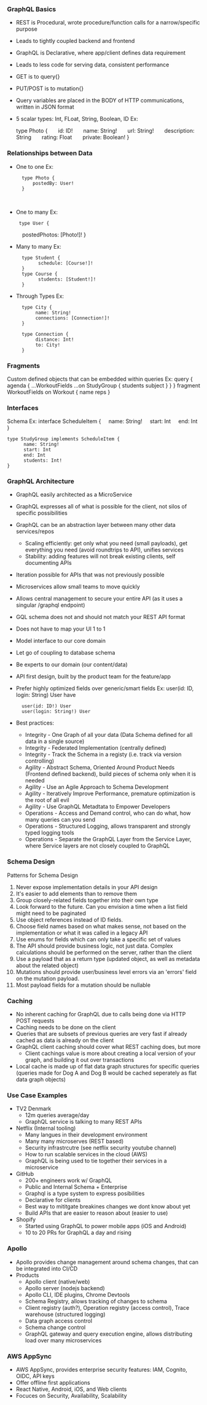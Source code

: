 ### GraphQL Basics
* REST is Procedural, wrote procedure/function calls for a narrow/specific purpose
* Leads to tightly coupled backend and frontend
* GraphQL is Declarative, where app/client defines data requirement
* Leads to less code for serving data, consistent performance 
* GET is to query{}
* PUT/POST is to mutation{}
* Query variables are placed in the BODY of HTTP communications, written in JSON format

* 5 scalar types: Int, FLoat, String, Boolean, ID
Ex:

	type Photo {
	      id: ID!
	      name: String!
	      url: String!
	      description: String
	      rating: Float
	      private: Boolean!
	}

### Relationships between Data
* One to one
Ex:     

		type Photo { 
			postedBy: User! 
		}

  	
* One to many
Ex:

	   type User {
	   		postedPhotos: [Photo!]!
		}

* Many to many
Ex:

		type Student {
		      schedule: [Course!]!
		}
		type Course {
		      students: [Student!]!
		}

* Through Types
Ex:

		type City {
		     name: String!
		     connections: [Connection!]!
		}
		 
		type Connection {
		     distance: Int!
		     to: City!
		}

### Fragments 
Custom defined objects that can be embedded within queries
Ex:
		query {
		  agenda {
		    ...WorkoutFields
		    ...on StudyGroup {
		      students
		      subject
		    }
		  }
		}
		fragment WorkoutFields on Workout {
		  name
		  reps
		}

### Interfaces
Schema
Ex:
    interface ScheduleItem {
        name: String!
        start: Int
        end: Int
    }

    type StudyGroup implements ScheduleItem {
          name: String!
          start: Int
          end: Int
          students: Int!
    }

### GraphQL Architecture
* GraphQL easily architected as a MicroService
* GraphQL expresses all of what is possible for the client, not silos of specific possibilities
* GraphQL can be an abstraction layer between many other data services/repos
    * Scaling efficiently: get only what you need (small payloads), get everything you need (avoid roundtrips to API), unifies services
    * Stability: adding features will not break existing clients, self documenting APIs
* Iteration possible for APIs that was not previously possible
* Microservices allow small teams to move quickly
* Allows central management to secure your entire API (as it uses a singular /graphql endpoint)
* GQL schema does not and should not match your REST API format
* Does not have to map your UI 1 to 1
* Model interface to our core domain
* Let go of coupling to database schema
* Be experts to our domain (our content/data)
* API first design, built by the product team for the feature/app
* Prefer highly optimized fields over generic/smart fields
Ex: 
        user(id: ID, login: String) User
have 
        
        user(id: ID!) User 
        user(login: String!) User
* Best practices:
    * Integrity - One Graph of all your data (Data Schema defined for all data in a single source)
    * Integrity - Federated Implementation (centrally defined)
    * Integrity - Track the Schema in a registy (i.e. track via version controlling)
    * Agility - Abstract Schema, Oriented Around Product Needs (Frontend defined backend), build pieces of schema only when it is needed
    * Agility - Use an Agile Approach to Schema Development
    * Agility - Iteratively Improve Performance, premature optimization is the root of all evil
    * Agility - Use GraphQL Metadtata to Empower Developers
    * Operations - Access and Demand control, who can do what, how many queries can you send
    * Operations - Structured Logging, allows transparent and strongly typed logging tools
    * Operations - Separate the GraphQL Layer from the Service Layer, where Service layers are not closely coupled to GraphQL

### Schema Design
Patterns for Schema Design
1. Never expose implementation details in your API design
1. It's easier to add elements than to remove them
1. Group closely-related fields together into their own type
1. Look forward to the future. Can you envision a time when a list field might need to be paginated
1. Use object references instead of ID fields.
1. Choose field names based on what makes sense, not based on the implementation or what it was called in a legacy API
1. Use enums for fields which can only take a specific set of values
1. The API should provide business logic, not just data. Complex calculations should be performed on the server, rather than the client
1. Use a payload that as a return type (updated object, as well as metadata about the related object)
1. Mutations should provide user/business level errors via an 'errors' field on the mutation payload. 
1. Most payload fields for a mutation should be nullable

### Caching
* No inherent caching for GraphQL due to calls being done via HTTP POST requests
* Caching needs to be done on the client
* Queries that are subsets of previous queries are very fast if already cached as data is already on the client
* GraphQL client caching should cover what REST caching does, but more 
    * Client cachings value is more about creating a local version of your graph, and building it out over transactions 
*  Local cache is made up of flat data graph structures for specific queries (queries made for Dog A and Dog B would be cached seperately as flat data graph objects)

### Use Case Examples
* TV2 Denmark
    * 12m queries average/day
    * GraphQL service is talking to many REST APIs
* Netflix (Internal tooling)
    * Many langues in their development environment
    * Many many microserves (REST based)
    * Security infrastrcutre (see netflix security youtube channel)
    * How to run scalable services in the cloud (AWS)
    * GraphQL is being used to tie together their services in a microservice
* GitHub
    * 200+ engineers work w/ GraphQL
    * Public and Internal Schema + Enterprise
    * Graphql is a type system to express posibilities
    * Declarative for clients
    * Best way to mititgate breakines changes we dont know about yet
    * Build APIs that are easier to reason about (easier to use)
* Shopify
    * Started using GraphQL to power mobile apps (iOS and Android)
    * 10 to 20 PRs for GraphQL a day and rising

### Apollo
* Apollo provides change management around schema changes, that can be integrated into CI/CD
* Products
    * Apollo client (native/web)
    * Apollo server (nodejs backend)
    * Apollo CLI, IDE plugins, Chrome Devtools
    * Schema Registry, allows tracking of changes to schema
    * Client registry (auth?), Operation registry (access control), Trace warehouse (structured logging)
    * Data graph access control
    * Schema change control
    * GraphQL gateway and query execution engine, allows distributing load over many microservices
    
### AWS AppSync
* AWS AppSync, provides enterprise security features: IAM, Cognito, OIDC, API keys
* Offer offline first applications
* React Native, Android, iOS, and Web clients
* Focuces on Security, Availability, Scalability 
